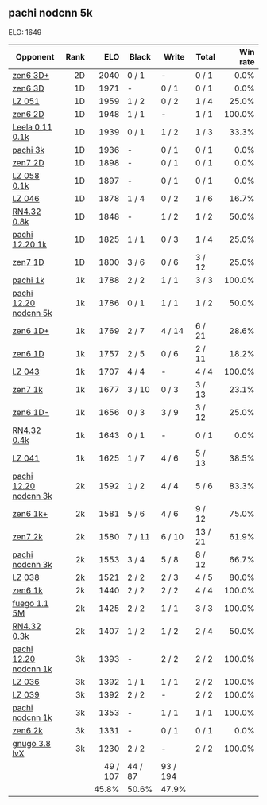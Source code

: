 ## pachi nodcnn 5k ##

ELO: 1649

Opponent | Rank | ELO | Black | Write | Total | Win rate
---------|-----:|----:|-------|-------|-------|-------:
[zen6 3D+](zen6%203D+.md) | 2D | 2040 | 0 / 1 | - | 0 / 1 | 0.0%
[zen6 3D](zen6%203D.md) | 1D | 1971 | - | 0 / 1 | 0 / 1 | 0.0%
[LZ 051](LZ%20051.md) | 1D | 1959 | 1 / 2 | 0 / 2 | 1 / 4 | 25.0%
[zen6 2D](zen6%202D.md) | 1D | 1948 | 1 / 1 | - | 1 / 1 | 100.0%
[Leela 0.11 0.1k](Leela%200.11%200.1k.md) | 1D | 1939 | 0 / 1 | 1 / 2 | 1 / 3 | 33.3%
[pachi 3k](pachi%203k.md) | 1D | 1936 | - | 0 / 1 | 0 / 1 | 0.0%
[zen7 2D](zen7%202D.md) | 1D | 1898 | - | 0 / 1 | 0 / 1 | 0.0%
[LZ 058 0.1k](LZ%20058%200.1k.md) | 1D | 1897 | - | 0 / 1 | 0 / 1 | 0.0%
[LZ 046](LZ%20046.md) | 1D | 1878 | 1 / 4 | 0 / 2 | 1 / 6 | 16.7%
[RN4.32 0.8k](RN4.32%200.8k.md) | 1D | 1848 | - | 1 / 2 | 1 / 2 | 50.0%
[pachi 12.20 1k](pachi%2012.20%201k.md) | 1D | 1825 | 1 / 1 | 0 / 3 | 1 / 4 | 25.0%
[zen7 1D](zen7%201D.md) | 1D | 1800 | 3 / 6 | 0 / 6 | 3 / 12 | 25.0%
[pachi 1k](pachi%201k.md) | 1k | 1788 | 2 / 2 | 1 / 1 | 3 / 3 | 100.0%
[pachi 12.20 nodcnn 5k](pachi%2012.20%20nodcnn%205k.md) | 1k | 1786 | 0 / 1 | 1 / 1 | 1 / 2 | 50.0%
[zen6 1D+](zen6%201D+.md) | 1k | 1769 | 2 / 7 | 4 / 14 | 6 / 21 | 28.6%
[zen6 1D](zen6%201D.md) | 1k | 1757 | 2 / 5 | 0 / 6 | 2 / 11 | 18.2%
[LZ 043](LZ%20043.md) | 1k | 1707 | 4 / 4 | - | 4 / 4 | 100.0%
[zen7 1k](zen7%201k.md) | 1k | 1677 | 3 / 10 | 0 / 3 | 3 / 13 | 23.1%
[zen6 1D-](zen6%201D-.md) | 1k | 1656 | 0 / 3 | 3 / 9 | 3 / 12 | 25.0%
[RN4.32 0.4k](RN4.32%200.4k.md) | 1k | 1643 | 0 / 1 | - | 0 / 1 | 0.0%
[LZ 041](LZ%20041.md) | 1k | 1625 | 1 / 7 | 4 / 6 | 5 / 13 | 38.5%
[pachi 12.20 nodcnn 3k](pachi%2012.20%20nodcnn%203k.md) | 2k | 1592 | 1 / 2 | 4 / 4 | 5 / 6 | 83.3%
[zen6 1k+](zen6%201k+.md) | 2k | 1581 | 5 / 6 | 4 / 6 | 9 / 12 | 75.0%
[zen7 2k](zen7%202k.md) | 2k | 1580 | 7 / 11 | 6 / 10 | 13 / 21 | 61.9%
[pachi nodcnn 3k](pachi%20nodcnn%203k.md) | 2k | 1553 | 3 / 4 | 5 / 8 | 8 / 12 | 66.7%
[LZ 038](LZ%20038.md) | 2k | 1521 | 2 / 2 | 2 / 3 | 4 / 5 | 80.0%
[zen6 1k](zen6%201k.md) | 2k | 1440 | 2 / 2 | 2 / 2 | 4 / 4 | 100.0%
[fuego 1.1 5M](fuego%201.1%205M.md) | 2k | 1425 | 2 / 2 | 1 / 1 | 3 / 3 | 100.0%
[RN4.32 0.3k](RN4.32%200.3k.md) | 2k | 1407 | 1 / 2 | 1 / 2 | 2 / 4 | 50.0%
[pachi 12.20 nodcnn 1k](pachi%2012.20%20nodcnn%201k.md) | 3k | 1393 | - | 2 / 2 | 2 / 2 | 100.0%
[LZ 036](LZ%20036.md) | 3k | 1392 | 1 / 1 | 1 / 1 | 2 / 2 | 100.0%
[LZ 039](LZ%20039.md) | 3k | 1392 | 2 / 2 | - | 2 / 2 | 100.0%
[pachi nodcnn 1k](pachi%20nodcnn%201k.md) | 3k | 1353 | - | 1 / 1 | 1 / 1 | 100.0%
[zen6 2k](zen6%202k.md) | 3k | 1331 | - | 0 / 1 | 0 / 1 | 0.0%
[gnugo 3.8 lvX](gnugo%203.8%20lvX.md) | 3k | 1230 | 2 / 2 | - | 2 / 2 | 100.0%
 | | | 49 / 107 | 44 / 87 | 93 / 194 | 
 | | | 45.8% | 50.6% | 47.9% | 
